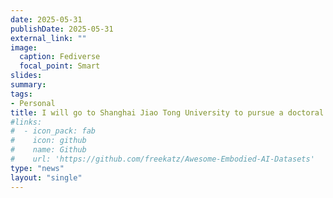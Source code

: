 ```yaml
---
date: 2025-05-31
publishDate: 2025-05-31
external_link: ""
image:
  caption: Fediverse
  focal_point: Smart
slides: 
summary:
tags:
- Personal
title: I will go to Shanghai Jiao Tong University to pursue a doctoral degree
#links:
#  - icon_pack: fab
#    icon: github
#    name: Github
#    url: 'https://github.com/freekatz/Awesome-Embodied-AI-Datasets'
type: "news"
layout: "single"
---
```



